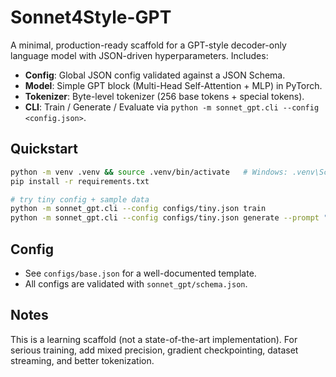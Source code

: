 # Sonnet4Style-GPT

A minimal, production-ready scaffold for a GPT-style decoder-only language model with
JSON-driven hyperparameters. Includes:

- **Config**: Global JSON config validated against a JSON Schema.
- **Model**: Simple GPT block (Multi-Head Self-Attention + MLP) in PyTorch.
- **Tokenizer**: Byte-level tokenizer (256 base tokens + special tokens).
- **CLI**: Train / Generate / Evaluate via `python -m sonnet_gpt.cli --config <config.json>`.

## Quickstart

```bash
python -m venv .venv && source .venv/bin/activate   # Windows: .venv\Scripts\activate
pip install -r requirements.txt

# try tiny config + sample data
python -m sonnet_gpt.cli --config configs/tiny.json train
python -m sonnet_gpt.cli --config configs/tiny.json generate --prompt "To be, or not to be"
```

## Config

- See `configs/base.json` for a well-documented template.
- All configs are validated with `sonnet_gpt/schema.json`.

## Notes

This is a learning scaffold (not a state-of-the-art implementation). For serious training,
add mixed precision, gradient checkpointing, dataset streaming, and better tokenization.

